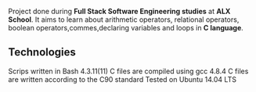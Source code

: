 Project done during **Full Stack Software Engineering studies** 
at **ALX School**. It aims to learn about arithmetic operators, relational operators, boolean operators,commes,declaring variables and loops in **C language**.

## Technologies
Scrips written in Bash 4.3.11(11)
C files are compiled using gcc 4.8.4
C files are written according to the C90 standard
Tested on Ubuntu 14.04 LTS
